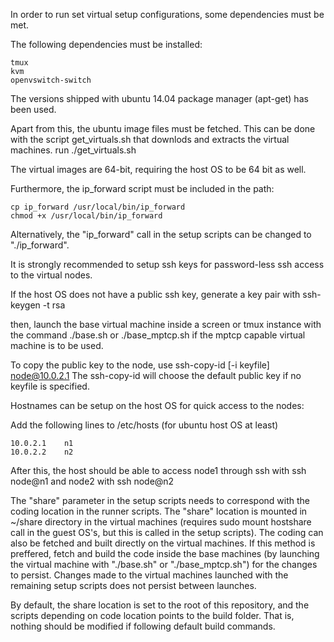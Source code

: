 In order to run set virtual setup configurations, some dependencies must be met.

The following dependencies must be installed:

	tmux
	kvm
	openvswitch-switch

The versions shipped with ubuntu 14.04 package manager (apt-get) has been used.

Apart from this, the ubuntu image files must be fetched. This can be done with the script get_virtuals.sh that downlods and extracts the virtual machines. run
      ./get_virtuals.sh

The virtual images are 64-bit, requiring the host OS to be 64 bit as well.

Furthermore, the ip_forward script must be included in the path:

	cp ip_forward /usr/local/bin/ip_forward
	chmod +x /usr/local/bin/ip_forward

Alternatively, the "ip_forward" call in the setup scripts can be changed to "./ip_forward".


It is strongly recommended to setup ssh keys for password-less ssh access to the virtual nodes.

If the host OS does not have a public ssh key, generate a key pair with
	ssh-keygen -t rsa

then, launch the base virtual machine inside a screen or tmux instance with the command
	./base.sh
or
	./base_mptcp.sh
if the mptcp capable virtual machine is to be used.

To copy the public key to the node, use
	ssh-copy-id [-i keyfile] node@10.0.2.1
The ssh-copy-id will choose the default public key if no keyfile is specified.


Hostnames can be setup on the host OS for quick access to the nodes:

Add the following lines to /etc/hosts (for ubuntu host OS at least)

	10.0.2.1	n1
	10.0.2.2	n2
After this, the host should be able to access node1 through ssh with
	ssh node@n1
and node2 with
	ssh node@n2


The "share" parameter in the setup scripts needs to correspond with the coding location in the runner scripts. The "share" location is mounted in ~/share directory in the virtual machines (requires sudo mount hostshare call in the guest OS's, but this is called in the setup scripts). The coding can also be fetched and built directly on the virtual machines. If this method is preffered, fetch and build the code inside the base machines (by launching the virtual machine with "./base.sh" or "./base_mptcp.sh") for the changes to persist.
Changes made to the virtual machines launched with the remaining setup scripts does not persist between launches.

By default, the share location is set to the root of this repository, and the scripts depending on code location points to the build folder. That is, nothing should be modified if following default build commands.
